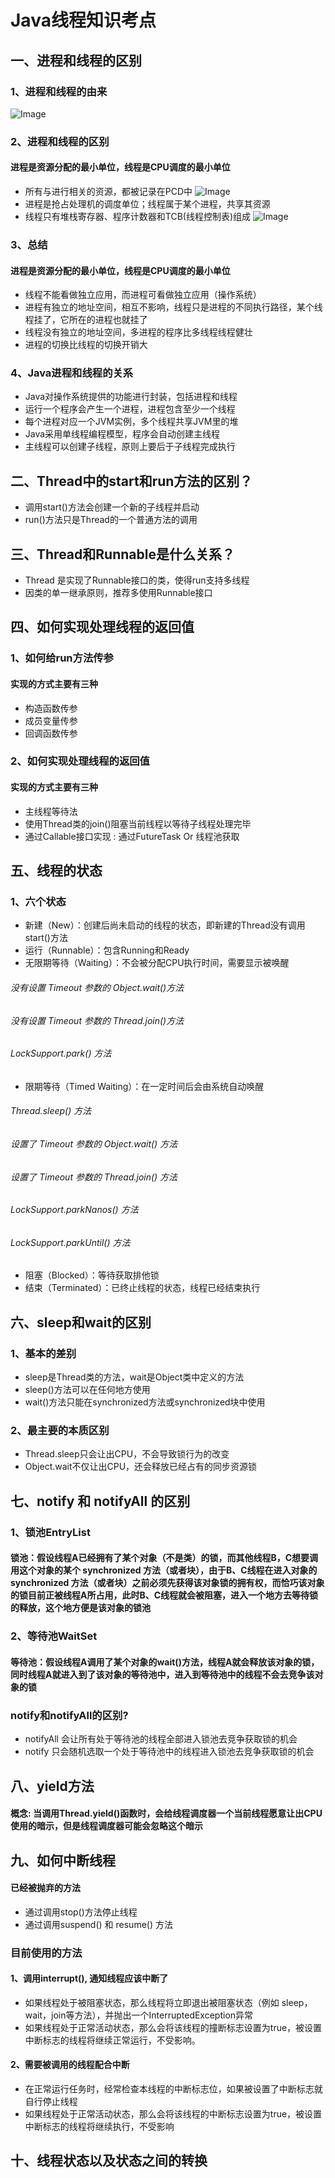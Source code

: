 # Java线程知识考点
## 一、进程和线程的区别
### 1、进程和线程的由来
![Image](https://github.com/2571138262/Java-Interview/blob/master/images-folder/jinchenghexianchengdeyoulai.jpg)
### 2、进程和线程的区别
#### 进程是资源分配的最小单位，线程是CPU调度的最小单位
* 所有与进行相关的资源，都被记录在PCD中
![Image](https://github.com/2571138262/Java-Interview/blob/master/images-folder/pcb.jpg)
* 进程是抢占处理机的调度单位；线程属于某个进程，共享其资源
* 线程只有堆栈寄存器、程序计数器和TCB(线程控制表)组成
![Image](https://github.com/2571138262/Java-Interview/blob/master/images-folder/xianchengzicheng.jpg)


### 3、总结
#### 进程是资源分配的最小单位，线程是CPU调度的最小单位
* 线程不能看做独立应用，而进程可看做独立应用（操作系统）
* 进程有独立的地址空间，相互不影响，线程只是进程的不同执行路径，某个线程挂了，它所在的进程也就挂了
* 线程没有独立的地址空间，多进程的程序比多线程线程健壮
* 进程的切换比线程的切换开销大

### 4、Java进程和线程的关系
* Java对操作系统提供的功能进行封装，包括进程和线程
* 运行一个程序会产生一个进程，进程包含至少一个线程
* 每个进程对应一个JVM实例，多个线程共享JVM里的堆
* Java采用单线程编程模型，程序会自动创建主线程
* 主线程可以创建子线程，原则上要后于子线程完成执行



## 二、Thread中的start和run方法的区别？
* 调用start()方法会创建一个新的子线程并启动
* run()方法只是Thread的一个普通方法的调用


## 三、Thread和Runnable是什么关系？
* Thread 是实现了Runnable接口的类，使得run支持多线程
* 因类的单一继承原则，推荐多使用Runnable接口


## 四、如何实现处理线程的返回值
### 1、如何给run方法传参
#### 实现的方式主要有三种
* 构造函数传参
* 成员变量传参 
* 回调函数传参
### 2、如何实现处理线程的返回值
#### 实现的方式主要有三种
* 主线程等待法
* 使用Thread类的join()阻塞当前线程以等待子线程处理完毕
* 通过Callable接口实现 : 通过FutureTask Or 线程池获取


## 五、线程的状态
### 1、六个状态
* 新建（New）：创建后尚未启动的线程的状态，即新建的Thread没有调用start()方法
* 运行（Runnable）：包含Running和Ready
* 无限期等待（Waiting）：不会被分配CPU执行时间，需要显示被唤醒
###### 没有设置 Timeout 参数的 Object.wait()方法
###### 没有设置 Timeout 参数的 Thread.join()方法
###### LockSupport.park() 方法
* 限期等待（Timed Waiting）：在一定时间后会由系统自动唤醒
###### Thread.sleep() 方法
###### 设置了 Timeout 参数的 Object.wait() 方法
###### 设置了 Timeout 参数的 Thread.join() 方法
###### LockSupport.parkNanos() 方法
###### LockSupport.parkUntil() 方法
* 阻塞（Blocked）：等待获取排他锁
* 结束（Terminated）：已终止线程的状态，线程已经结束执行


## 六、sleep和wait的区别
### 1、基本的差别
* sleep是Thread类的方法，wait是Object类中定义的方法
* sleep()方法可以在任何地方使用
* wait()方法只能在synchronized方法或synchronized块中使用

### 2、最主要的本质区别
* Thread.sleep只会让出CPU，不会导致锁行为的改变
* Object.wait不仅让出CPU，还会释放已经占有的同步资源锁

## 七、notify 和 notifyAll 的区别
### 1、锁池EntryList
#### 锁池：假设线程A已经拥有了某个对象（不是类）的锁，而其他线程B，C想要调用这个对象的某个 synchronized 方法（或者块），由于B、C线程在进入对象的 synchronized 方法（或者块）之前必须先获得该对象锁的拥有权，而恰巧该对象的锁目前正被线程A所占用，此时B、C线程就会被阻塞，进入一个地方去等待锁的释放，这个地方便是该对象的锁池

### 2、等待池WaitSet
#### 等待池：假设线程A调用了某个对象的wait()方法，线程A就会释放该对象的锁，同时线程A就进入到了该对象的等待池中，进入到等待池中的线程不会去竞争该对象的锁

### notify和notifyAll的区别?
* notifyAll 会让所有处于等待池的线程全部进入锁池去竞争获取锁的机会
* notify 只会随机选取一个处于等待池中的线程进入锁池去竞争获取锁的机会

## 八、yield方法
#### 概念: 当调用Thread.yield()函数时，会给线程调度器一个当前线程愿意让出CPU使用的暗示，但是线程调度器可能会忽略这个暗示

## 九、如何中断线程
#### 已经被抛弃的方法
* 通过调用stop()方法停止线程
* 通过调用suspend() 和 resume() 方法

### 目前使用的方法
#### 1、调用interrupt(), 通知线程应该中断了
* 如果线程处于被阻塞状态，那么线程将立即退出被阻塞状态（例如 sleep，wait，join等方法），并抛出一个InterruptedException异常
* 如果线程处于正常活动状态，那么会将该线程的撞断标志设置为true，被设置中断标志的线程将继续正常运行，不受影响。
#### 2、需要被调用的线程配合中断
* 在正常运行任务时，经常检查本线程的中断标志位，如果被设置了中断标志就自行停止线程
* 如果线程处于正常活动状态，那么会将该线程的中断标志设置为true，被设置中断标志的线程将继续执行，不受影响


## 十、线程状态以及状态之间的转换